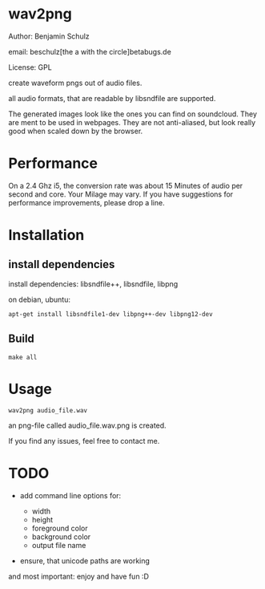 # wav2png

Author: Benjamin Schulz

email: beschulz[the a with the circle]betabugs.de  

License: GPL

create waveform pngs out of audio files.

all audio formats, that are readable by libsndfile are supported.


The generated images look like the ones you can find on soundcloud.
They are ment to be used in webpages. They are not anti-aliased, but look really good when scaled down by the browser.

# Performance
On a 2.4 Ghz i5, the conversion rate was about 15 Minutes of audio per second and core. Your Milage may vary.
If you have suggestions for performance improvements, please drop a line.

# Installation

## install dependencies
install dependencies: libsndfile++, libsndfile, libpng

on debian, ubuntu:

    apt-get install libsndfile1-dev libpng++-dev libpng12-dev

## Build
    make all

# Usage
    wav2png audio_file.wav

an png-file called audio_file.wav.png is created.
      
If you find any issues, feel free to contact me.

# TODO
* add command line options for:
    * width
    * height
    * foreground color
    * background color
    * output file name

* ensure, that unicode paths are working
    
and most important: enjoy and have fun :D
